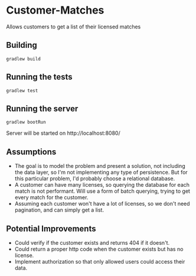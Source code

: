 # Customer-Matches

Allows customers to get a list of their licensed matches

## Building

`gradlew build`

## Running the tests

`gradlew test`

## Running the server

`gradlew bootRun`

Server will be started on http://localhost:8080/

## Assumptions

- The goal is to model the problem and present a solution, not including the data layer, so I'm not implementing any type of persistence. But for this particular problem, I'd probably choose a relational database.
- A customer can have many licenses, so querying the database for each match is not performant. Will use a form of batch querying, trying to get every match for the customer. 
- Assuming each customer won't have a lot of licenses, so we don't need pagination, and can simply get a list.

## Potential Improvements

- Could verify if the customer exists and returns 404 if it doesn't.
- Could return a proper http code when the customer exists but has no license.
- Implement authorization so that only allowed users could access their data.
